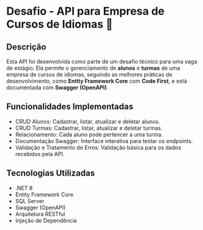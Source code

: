 # Desafio - API para Empresa de Cursos de Idiomas 🏫

## Descrição
Esta API foi desenvolvida como parte de um desafio técnico para uma vaga de estágio. Ela permite o gerenciamento de **alunos** e **turmas** de uma empresa de cursos de idiomas, seguindo as melhores práticas de desenvolvimento, como **Entity Framework Core** com **Code First**, e está documentada com **Swagger (OpenAPI)**.

## Funcionalidades Implementadas

- CRUD Alunos: Cadastrar, listar, atualizar e deletar alunos.
- CRUD Turmas: Cadastrar, listar, atualizar e deletar turmas.
- Relacionamento: Cada aluno pode pertencer a uma turma.
- Documentação Swagger: Interface interativa para testar os endpoints.
- Validação e Tratamento de Erros: Validação básica para os dados recebidos pela API.

## Tecnologias Utilizadas

- .NET 8  
- Entity Framework Core  
- SQL Server  
- Swagger (OpenAPI)  
- Arquitetura RESTful  
- Injeção de Dependência

